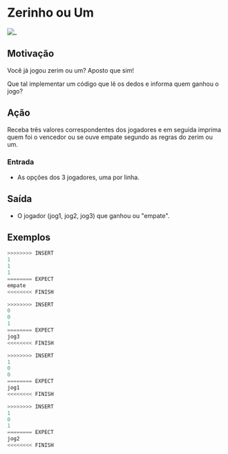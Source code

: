 # Zerinho ou Um

![_](https://raw.githubusercontent.com/qxcodefup/arcade/master/base/zerinho/cover.jpg)

## Motivação

Você já jogou zerim ou um? Aposto que sim!

Que tal implementar um código que lê os dedos e informa quem ganhou o jogo?

## Ação

Receba três valores correspondentes dos jogadores e em seguida imprima quem foi o vencedor ou se ouve empate segundo as regras do zerim ou um.

### Entrada

* As opções dos 3 jogadores, uma por linha.

## Saída

* O jogador (jog1, jog2, jog3) que ganhou ou "empate".

## Exemplos

``` py
>>>>>>>> INSERT
1
1
1
======== EXPECT
empate
<<<<<<<< FINISH
```

```py
>>>>>>>> INSERT
0
0
1
======== EXPECT
jog3
<<<<<<<< FINISH
```

```py
>>>>>>>> INSERT
1
0
0
======== EXPECT
jog1
<<<<<<<< FINISH
```

```py
>>>>>>>> INSERT
1
0
1
======== EXPECT
jog2
<<<<<<<< FINISH
```
